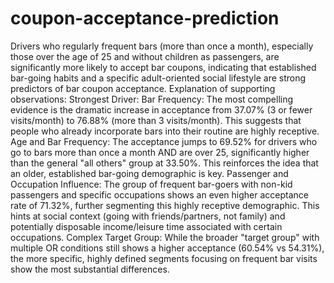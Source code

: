 # coupon-acceptance-prediction

Drivers who regularly frequent bars (more than once a month), especially those over the age of 25 and without children as passengers, are significantly more likely to accept bar coupons, indicating that established bar-going habits and a specific adult-oriented social lifestyle are strong predictors of bar coupon acceptance.
Explanation of supporting observations:
Strongest Driver: Bar Frequency: The most compelling evidence is the dramatic increase in acceptance from 37.07% (3 or fewer visits/month) to 76.88% (more than 3 visits/month). This suggests that people who already incorporate bars into their routine are highly receptive.
Age and Bar Frequency: The acceptance jumps to 69.52% for drivers who go to bars more than once a month AND are over 25, significantly higher than the general "all others" group at 33.50%. This reinforces the idea that an older, established bar-going demographic is key.
Passenger and Occupation Influence: The group of frequent bar-goers with non-kid passengers and specific occupations shows an even higher acceptance rate of 71.32%, further segmenting this highly receptive demographic. This hints at social context (going with friends/partners, not family) and potentially disposable income/leisure time associated with certain occupations.
Complex Target Group: While the broader "target group" with multiple OR conditions still shows a higher acceptance (60.54% vs 54.31%), the more specific, highly defined segments focusing on frequent bar visits show the most substantial differences.
